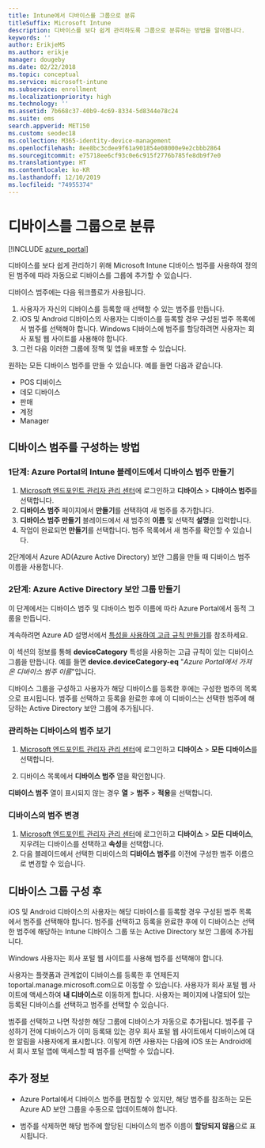 ```yaml
---
title: Intune에서 디바이스를 그룹으로 분류
titleSuffix: Microsoft Intune
description: 디바이스를 보다 쉽게 관리하도록 그룹으로 분류하는 방법을 알아봅니다.
keywords: ''
author: ErikjeMS
ms.author: erikje
manager: dougeby
ms.date: 02/22/2018
ms.topic: conceptual
ms.service: microsoft-intune
ms.subservice: enrollment
ms.localizationpriority: high
ms.technology: ''
ms.assetid: 7b668c37-40b9-4c69-8334-5d8344e78c24
ms.suite: ems
search.appverid: MET150
ms.custom: seodec18
ms.collection: M365-identity-device-management
ms.openlocfilehash: 8ee8bc3cdee9f61a901854e08000e9e2cbbb2864
ms.sourcegitcommit: e75718ee6cf93c0e6c915f2776b785fe8db9f7e0
ms.translationtype: HT
ms.contentlocale: ko-KR
ms.lasthandoff: 12/10/2019
ms.locfileid: "74955374"
---
```

# <a name="categorize-devices-into-groups"></a>디바이스를 그룹으로 분류

[!INCLUDE [azure_portal](../includes/azure_portal.md)]

디바이스를 보다 쉽게 관리하기 위해 Microsoft Intune 디바이스 범주를 사용하여 정의된 범주에 따라 자동으로 디바이스를 그룹에 추가할 수 있습니다.

디바이스 범주에는 다음 워크플로가 사용됩니다.
1. 사용자가 자신의 디바이스를 등록할 때 선택할 수 있는 범주를 만듭니다.
2. iOS 및 Android 디바이스의 사용자는 디바이스를 등록할 경우 구성된 범주 목록에서 범주를 선택해야 합니다. Windows 디바이스에 범주를 할당하려면 사용자는 회사 포털 웹 사이트를 사용해야 합니다.
3. 그런 다음 이러한 그룹에 정책 및 앱을 배포할 수 있습니다.

원하는 모든 디바이스 범주를 만들 수 있습니다. 예를 들면 다음과 같습니다.
- POS 디바이스
- 데모 디바이스
- 판매
- 계정
- Manager

## <a name="how-to-configure-device-categories"></a>디바이스 범주를 구성하는 방법

### <a name="step-1-create-device-categories-on-the-intune-blade-of-the-azure-portal"></a>1단계: Azure Portal의 Intune 블레이드에서 디바이스 범주 만들기
1. [Microsoft 엔드포인트 관리자 관리 센터](https://go.microsoft.com/fwlink/?linkid=2109431)에 로그인하고 **디바이스** > **디바이스 범주**를 선택합니다.
2. **디바이스 범주** 페이지에서 **만들기**를 선택하여 새 범주를 추가합니다.
3. **디바이스 범주 만들기** 블레이드에서 새 범주의 **이름** 및 선택적 **설명**을 입력합니다.
4. 작업이 완료되면 **만들기**를 선택합니다. 범주 목록에서 새 범주를 확인할 수 있습니다.

2단계에서 Azure AD(Azure Active Directory) 보안 그룹을 만들 때 디바이스 범주 이름을 사용합니다.

### <a name="step-2-create-azure-active-directory-security-groups"></a>2단계: Azure Active Directory 보안 그룹 만들기
이 단계에서는 디바이스 범주 및 디바이스 범주 이름에 따라 Azure Portal에서 동적 그룹을 만듭니다.

계속하려면 Azure AD 설명서에서 [특성을 사용하여 고급 규칙 만들기](https://azure.microsoft.com/documentation/articles/active-directory-accessmanagement-groups-with-advanced-rules/#using-attributes-to-create-rules-for-device-objects)를 참조하세요.

이 섹션의 정보를 통해 **deviceCategory** 특성을 사용하는 고급 규칙이 있는 디바이스 그룹을 만듭니다. 예를 들면 **device.deviceCategory-eq** "*Azure Portal에서 가져온 디바이스 범주 이름*"입니다.

디바이스 그룹을 구성하고 사용자가 해당 디바이스를 등록한 후에는 구성한 범주의 목록으로 표시됩니다. 범주를 선택하고 등록을 완료한 후에 이 디바이스는 선택한 범주에 해당하는 Active Directory 보안 그룹에 추가됩니다.

### <a name="view-the-categories-of-devices-that-you-manage"></a>관리하는 디바이스의 범주 보기

1. [Microsoft 엔드포인트 관리자 관리 센터](https://go.microsoft.com/fwlink/?linkid=2109431)에 로그인하고 **디바이스** > **모든 디바이스**를 선택합니다.

2. 디바이스 목록에서 **디바이스 범주** 열을 확인합니다.

**디바이스 범주** 열이 표시되지 않는 경우 **열** > **범주** > **적용**을 선택합니다.

### <a name="change-the-category-of-a-device"></a>디바이스의 범주 변경

1. [Microsoft 엔드포인트 관리자 관리 센터](https://go.microsoft.com/fwlink/?linkid=2109431)에 로그인하고 **디바이스** > **모든 디바이스**, 지우려는 디바이스를 선택하고 **속성**을 선택합니다.
2. 다음 블레이드에서 선택한 디바이스의 **디바이스 범주**를 이전에 구성한 범주 이름으로 변경할 수 있습니다.

## <a name="after-you-configure-device-groups"></a>디바이스 그룹 구성 후

iOS 및 Android 디바이스의 사용자는 해당 디바이스를 등록할 경우 구성된 범주 목록에서 범주를 선택해야 합니다. 범주를 선택하고 등록을 완료한 후에 이 디바이스는 선택한 범주에 해당하는 Intune 디바이스 그룹 또는 Active Directory 보안 그룹에 추가됩니다.

Windows 사용자는 회사 포털 웹 사이트를 사용해 범주를 선택해야 합니다.

사용자는 플랫폼과 관계없이 디바이스를 등록한 후 언제든지 toportal.manage.microsoft.com으로 이동할 수 있습니다. 사용자가 회사 포털 웹 사이트에 액세스하여 **내 디바이스**로 이동하게 합니다. 사용자는 페이지에 나열되어 있는 등록된 디바이스를 선택하고 범주를 선택할 수 있습니다.

범주를 선택하고 나면 작성한 해당 그룹에 디바이스가 자동으로 추가됩니다. 범주를 구성하기 전에 디바이스가 이미 등록돼 있는 경우 회사 포털 웹 사이트에서 디바이스에 대한 알림을 사용자에게 표시합니다. 이렇게 하면 사용자는 다음에 iOS 또는 Android에서 회사 포털 앱에 액세스할 때 범주를 선택할 수 있습니다.

## <a name="further-information"></a>추가 정보
- Azure Portal에서 디바이스 범주를 편집할 수 있지만, 해당 범주를 참조하는 모든 Azure AD 보안 그룹을 수동으로 업데이트해야 합니다.

- 범주를 삭제하면 해당 범주에 할당된 디바이스의 범주 이름이 **할당되지 않음**으로 표시됩니다.

